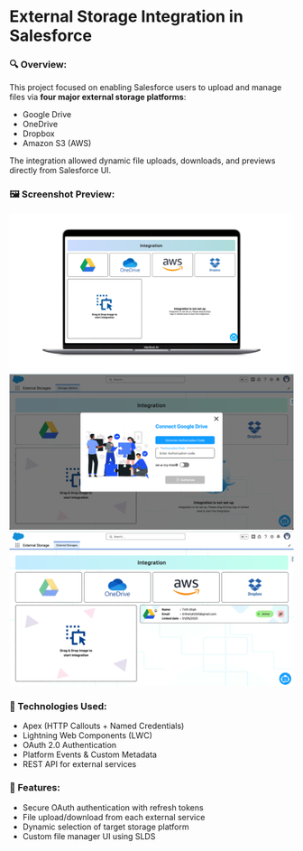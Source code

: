 # External Storage Integration in Salesforce

### 🔍 Overview:
This project focused on enabling Salesforce users to upload and manage files via **four major external storage platforms**:
- Google Drive
- OneDrive
- Dropbox
- Amazon S3 (AWS)

The integration allowed dynamic file uploads, downloads, and previews directly from Salesforce UI.

### 🖼 Screenshot Preview:

![External Storage](./screenshots/1.png)
![External Storage](./screenshots/2.png)
![External Storage](./screenshots/3.png)

### 🔧 Technologies Used:
- Apex (HTTP Callouts + Named Credentials)
- Lightning Web Components (LWC)
- OAuth 2.0 Authentication
- Platform Events & Custom Metadata
- REST API for external services

### 🧩 Features:
- Secure OAuth authentication with refresh tokens
- File upload/download from each external service
- Dynamic selection of target storage platform
- Custom file manager UI using SLDS


